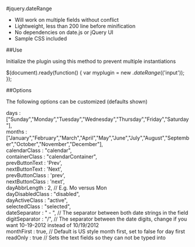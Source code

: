 #jquery.dateRange

* Will work on multiple fields without conflict
* Lightweight, less than 200 line before minification
* No dependencies on date.js or jQuery UI
* Sample CSS included

##Use

Initialize the plugin using this method to prevent multiple instantiations

$(document).ready(function() {
	var myplugin = new $.dateRange($('input'));
});


##Options

The following options can be customized (defaults shown)

days : ["Sunday","Monday","Tuesday","Wednesday","Thursday","Friday","Saturday"],  
months : ["January","February","March","April","May","June","July","August","September","October","November","December"],  
calendarClass : "calendar",  
containerClass : "calendarContainer",  
prevButtonText : 'Prev',  
nextButtonText : 'Next',  
prevButtonClass : 'prev',  
nextButtonClass : 'next',  
dayAbbrLength : 2, // E.g. Mo versus Mon  
dayDisabledClass : "disabled",  
dayActiveClass : "active",  
selectedClass : "selected",  
dateSeparator : " - ", // The separator between both date strings in the field  
digitSeparator : "/", // The separator between the date digits, change if you want 10-19-2012 instead of 10/19/2012  
monthFirst : true, // Default is US style month first, set to false for day first  
readOnly : true // Sets the text fields so they can not be typed into  